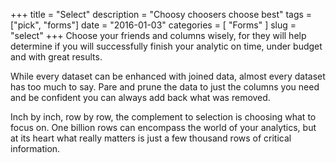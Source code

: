 +++
title = "Select"
description = "Choosy choosers choose best"
tags = ["pick", "forms"]
date = "2016-01-03"
categories = [
  "Forms"
]
slug = "select"
+++
Choose your friends and columns wisely, for they will help determine if you will
successfully finish your analytic on time, under budget and with great results.

While every dataset can be enhanced with joined data, almost every dataset has
too much to say. Pare and prune the data to just the columns you need and be
confident you can always add back what was removed.

Inch by inch, row by row, the complement to selection is choosing what to focus
on.  One billion rows can encompass the world of your analytics, but at its
heart what really matters is just a few thousand rows of critical information.
